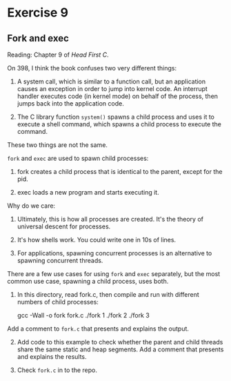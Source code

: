 # Exercise 9
## Fork and exec

Reading: Chapter 9 of *Head First C*.

On 398, I think the book confuses two very different things:

1) A system call, which is similar to a function call, but an
application causes an exception in order to jump into kernel code.  An
interrupt handler executes code (in kernel mode) on behalf of the
process, then jumps back into the application code.

2) The C library function `system()` spawns a child process and uses it
to execute a shell command, which spawns a child process to execute
the command.

These two things are not the same.

`fork` and `exec` are used to spawn child processes:

1) fork creates a child process that is identical to the parent,
except for the pid.

2) exec loads a new program and starts executing it.

Why do we care:

1) Ultimately, this is how all processes are created.  It's the theory
of universal descent for processes.

2) It's how shells work.  You could write one in 10s of lines.

3) For applications, spawning concurrent processes is an alternative
to spawning concurrent threads.

There are a few use cases for using `fork` and `exec` separately, but the
most common use case, spawning a child process, uses both.

1) In this directory, read fork.c, then compile and run with different
numbers of child processes:

    gcc -Wall -o fork fork.c
    ./fork 1
    ./fork 2
    ./fork 3

Add a comment to `fork.c` that presents and explains the output.

2) Add code to this example to check whether the parent
and child threads share the same static and heap segments.
Add a comment that presents and explains the results.

3) Check `fork.c` in to the repo.

